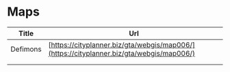 # Maps

| Title    | Url                                                                                      |
| -------- | ---------------------------------------------------------------------------------------- |
| Defimons | [https://cityplanner.biz/gta/webgis/map006/](https://cityplanner.biz/gta/webgis/map006/) |
|          |                                                                                          |
|          |                                                                                          |
